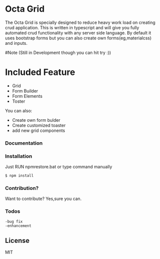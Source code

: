 # Octa Grid 

The Octa Grid is specially designed to reduce heavy work load on creating crud application. This is written in typescript  and will give you fully automated crud functionality with any server side language. By default it uses bootstrap forms but you can also create own forms(eg,materialcss) and inputs.
 

#Note
(Still in Development though you can hit try :))

# Included Feature

  - Grid
  - Form Builder
  - Form Elements
  - Toster


You can also:
  - Create own form bulder
  - Create customized toaster
  - add new grid components


### Documentation



### Installation

Just RUN npmrestore.bat or type command manually
```sh
$ npm install
```



### Contribution?

Want to contribute? Yes,sure you can.




### Todos

	-bug fix
	-enhancement

License
----

MIT